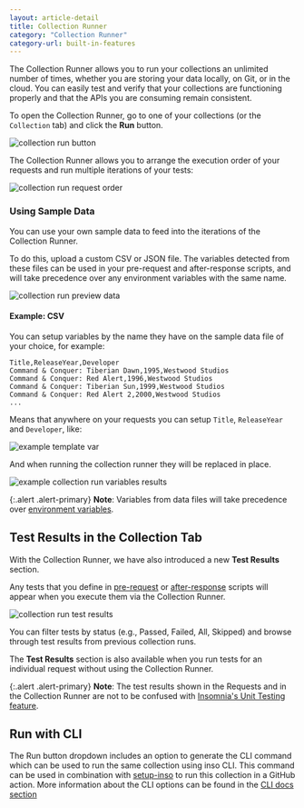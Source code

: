 ```yaml
---
layout: article-detail
title: Collection Runner
category: "Collection Runner"
category-url: built-in-features
---
```


The Collection Runner allows you to run your collections an unlimited number of times, whether you are storing your data locally, on Git, or in the cloud. You can easily test and verify that your collections are functioning properly and that the APIs you are consuming remain consistent.

To open the Collection Runner, go to one of your collections (or the `Collection` tab) and click the **Run** button.

![collection run button](/assets/images/collection-run-button.png)

The Collection Runner allows you to arrange the execution order of your requests and run multiple iterations of your tests:

![collection run request order](/assets/images/collection-run-request-order.png)

### Using Sample Data

You can use your own sample data to feed into the iterations of the Collection Runner.

To do this, upload a custom CSV or JSON file. The variables detected from these files can be used in your pre-request and after-response scripts, and will take precedence over any environment variables with the same name.

![collection run preview data](/assets/images/collection-runner-preview-data.png)

#### Example: CSV

You can setup variables by the name they have on the sample data file of your choice, for example:

```csv
Title,ReleaseYear,Developer
Command & Conquer: Tiberian Dawn,1995,Westwood Studios
Command & Conquer: Red Alert,1996,Westwood Studios
Command & Conquer: Tiberian Sun,1999,Westwood Studios
Command & Conquer: Red Alert 2,2000,Westwood Studios
...
```

Means that anywhere on your requests you can setup `Title`, `ReleaseYear` and `Developer`, like:

![example template var](/assets/images/example-collection-runner-setup-templatevar.png)

And when running the collection runner they will be replaced in place.

![example collection run variables results](/assets/images/example-result-collection-runner-variables.png)

{:.alert .alert-primary}
**Note**: Variables from data files will take precedence over [environment variables](/insomnia/environment-variables/).

## Test Results in the Collection Tab

With the Collection Runner, we have also introduced a new **Test Results** section.

Any tests that you define in [pre-request](/insomnia/pre-request-script) or [after-response](/insomnia/after-response-script) scripts will appear when you execute them via the Collection Runner.

![collection run test results](/assets/images/collection-run-test-results.png)

You can filter tests by status (e.g., Passed, Failed, All, Skipped) and browse through test results from previous collection runs.

The **Test Results** section is also available when you run tests for an individual request without using the Collection Runner.

{:.alert .alert-primary}
**Note**: The test results shown in the Requests and in the Collection Runner are not to be confused with [Insomnia's Unit Testing feature](/insomnia/unit-testing).

## Run with CLI

The Run button dropdown includes an option to generate the CLI command which can be used to run the same collection using inso CLI. This command can be used in combination with [setup-inso](https://github.com/kong/setup-inso) to run this collection in a GitHub action. More information about the CLI options can be found in the [CLI docs section](/inso-cli/cli-command-reference)
